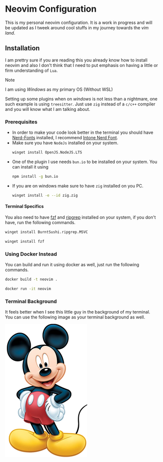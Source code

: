 # Neovim Configuration

This is my personal neovim configuration. It is a work in progress and will be updated as I tweek around cool stuffs in my journey towards the _vim land_.

## Installation
I am prettry sure if you are reading this you already know how to install neovim and also I don't think that I need to put emphasis on having a little or firm understanding of `Lua`.

> [!NOTE]
> I am using _Windows_ as my primary OS (Without WSL)

Setting up some plugins when on _windows_ is not less than a nightmare, one such example is using `treesitter`. Just use `zig` instead of a `c/c++` compiler and you will know what I am talking about.

### Prerequisites
- In order to make your code look better in the terminal you should have [Nerd-Fonts](https://www.nerdfonts.com/font-downloads) installed, I recommend [Intone Nerd Font](https://github.com/ryanoasis/nerd-fonts/releases/download/v3.3.0/IntelOneMono.zip).
- Make sure you have `NodeJs` installed on your system.
    ```bash
    winget install OpenJS.NodeJS.LTS
    ```
- One of the plugin I use needs `bun.io` to be installed on your system. You can install it using 
    ```bash
    npm install -g bun.io
    ```
- If you are on windows make sure to have `zig` installed on you PC.
    ```bash
    winget install -e --id zig.zig
    ```

#### Terminal Specifics
You also need to have [fzf](https://github.com/junegunn/fzf?tab=readme-ov-file) and [ripgrep](https://github.com/BurntSushi/ripgrep) installed on your system, if you don't have, run the following commands.
```bash
winget install BurntSushi.ripgrep.MSVC
```

```bash
winget install fzf
```

### Using Docker Instead
You can build and run it using docker as well, just run the following commands.

```bash
docker build -t neovim .
```

```bash
docker run -it neovim
```

### Terminal Background

It feels better when I see this little guy in the background of my terminal. You can use the following image as your terminal background as well.

![](./Mickey_Mouse_Disney_1.jpeg)
